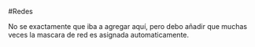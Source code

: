 #Redes 

No se exactamente que iba a agregar aquí, pero debo añadir que muchas veces la mascara de red es asignada automaticamente.